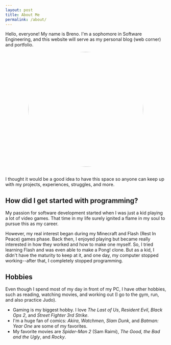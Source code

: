 ```yaml
---
layout: post
title: About Me
permalink: /about/
---
```


<style>
    .img-container {
        display: flex;
        justify-content: center;
    }

    .img-container img {
        width: 360px;
        border-radius: 100%;
    }

    .socials {
        display: flex;
        justify-content: center;
        margin-top: 1rem;
        gap: 1rem;
    }
    .socials a {
        transform: scale(1.5);
    }
</style>

Hello, everyone! My name is Breno. I'm a sophomore in Software Engineering, and this website will serve as my personal blog (web corner) and portfolio.

<div class= "img-container">
    <img src="https://media.licdn.com/dms/image/v2/D4D03AQHYY1pgUz8nFA/profile-displayphoto-shrink_800_800/profile-displayphoto-shrink_800_800/0/1731374743167?e=1748476800&v=beta&t=_gPqCLJF3CFODFx7ww344c9fZhe7F7sms8TfiEEVy3I">
</div>

<div class="socials">
    <a href="https://github.com/sudo-tildo">
        <i class="fa-brands fa-github"></i>
    </a>
    <a href="https://www.linkedin.com/in/breno-de-moraes/">
        <i class="fa-brands fa-linkedin"></i>
    </a>
</div>

I thought it would be a good idea to have this space so anyone can keep up with my projects, experiences, struggles, and more.

## How did I get started with programming?

My passion for software development started when I was just a kid playing a lot of video games. That time in my life surely ignited a flame in my soul to pursue this as my career.

However, my real interest began during my Minecraft and Flash (Rest In Peace) games phase. Back then, I enjoyed playing but became really interested in how they worked and how to make one myself. So, I tried learning Flash and was even able to make a Pong! clone. But as a kid, I didn't have the maturity to keep at it, and one day, my computer stopped working--after that, I completely stopped programming.

## Hobbies

Even though I spend most of my day in front of my PC, I have other hobbies, such as reading, watching movies, and working out (I go to the gym, run, and also practice Judo).

- Gaming is my biggest hobby. I love *The Last of Us*, *Resident Evil*, *Black Ops 2*, and *Street Fighter 3rd Strike*.
- I'm a huge fan of comics: *Akira*, *Watchmen*, *Slam Dunk*, and *Batman: Year One* are some of my favorites.
- My favorite movies are *Spider-Man 2* (Sam Raimi), *The Good, the Bad and the Ugly*, and *Rocky*.
